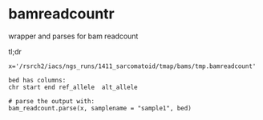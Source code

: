 # bamreadcountr
wrapper and parses for bam readcount

tl;dr


```
x='/rsrch2/iacs/ngs_runs/1411_sarcomatoid/tmap/bams/tmp.bamreadcount'

bed has columns:
chr start end ref_allele  alt_allele

# parse the output with:
bam_readcount.parse(x, samplename = "sample1", bed)
```
